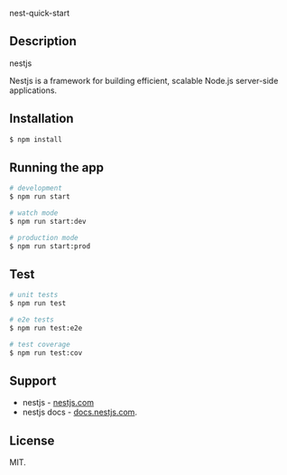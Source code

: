 nest-quick-start


## Description

nestjs 

Nestjs is a framework for building efficient, scalable Node.js server-side applications.


## Installation

```bash
$ npm install
```

## Running the app

```bash
# development
$ npm run start

# watch mode
$ npm run start:dev

# production mode
$ npm run start:prod
```

## Test

```bash
# unit tests
$ npm run test

# e2e tests
$ npm run test:e2e

# test coverage
$ npm run test:cov
```

## Support

- nestjs - [nestjs.com](https://nestjs.com/)
- nestjs docs - [docs.nestjs.com](https://docs.nestjs.com/).

## License

MIT.
